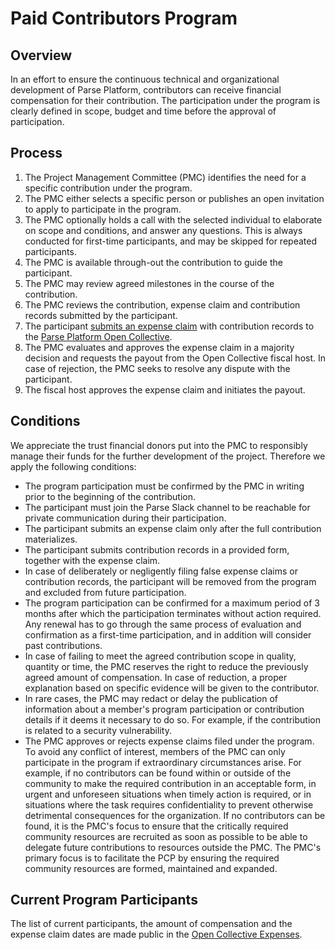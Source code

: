 # Paid Contributors Program

## Overview

In an effort to ensure the continuous technical and organizational development of Parse Platform, contributors can receive financial compensation for their contribution. The participation under the program is clearly defined in scope, budget and time before the approval of participation.

## Process

1. The Project Management Committee (PMC) identifies the need for a specific contribution under the program.
2. The PMC either selects a specific person or publishes an open invitation to apply to participate in the program.
3. The PMC optionally holds a call with the selected individual to elaborate on scope and conditions, and answer any questions. This is always conducted for first-time participants, and may be skipped for repeated participants.
4. The PMC is available through-out the contribution to guide the participant.
5. The PMC may review agreed milestones in the course of the contribution.
6. The PMC reviews the contribution, expense claim and contribution records submitted by the participant.
7. The participant [submits an expense claim](https://opencollective.com/parse-server/expenses/new) with contribution records to the [Parse Platform Open Collective](https://opencollective.com/parse-server).
8. The PMC evaluates and approves the expense claim in a majority decision and requests the payout from the Open Collective fiscal host. In case of rejection, the PMC seeks to resolve any dispute with the participant.
9. The fiscal host approves the expense claim and initiates the payout.

## Conditions

We appreciate the trust financial donors put into the PMC to responsibly manage their funds for the further development of the project. Therefore we apply the following conditions:

- The program participation must be confirmed by the PMC in writing prior to the beginning of the contribution.
- The participant must join the Parse Slack channel to be reachable for private communication during their participation.
- The participant submits an expense claim only after the full contribution materializes.
- The participant submits contribution records in a provided form, together with the expense claim.
- In case of deliberately or negligently filing false expense claims or contribution records, the participant will be removed from the program and excluded from future participation.
- The program participation can be confirmed for a maximum period of 3 months after which the participation terminates without action required. Any renewal has to go through the same process of evaluation and confirmation as a first-time participation, and in addition will consider past contributions.
- In case of failing to meet the agreed contribution scope in quality, quantity or time, the PMC reserves the right to reduce the previously agreed amount of compensation. In case of reduction, a proper explanation based on specific evidence will be given to the contributor.
- In rare cases, the PMC may redact or delay the publication of information about a member's program participation or contribution details if it deems it necessary to do so. For example, if the contribution is related to a security vulnerability.
- The PMC approves or rejects expense claims filed under the program. To avoid any conflict of interest, members of the PMC can only participate in the program if extraordinary circumstances arise. For example, if no contributors can be found within or outside of the community to make the required contribution in an acceptable form, in urgent and unforeseen situations when timely action is required, or in situations where the task requires confidentiality to prevent otherwise detrimental consequences for the organization. If no contributors can be found, it is the PMC's focus to ensure that the critically required community resources are recruited as soon as possible to be able to delegate future contributions to resources outside the PMC. The PMC's primary focus is to facilitate the PCP by ensuring the required community resources are formed, maintained and expanded.

## Current Program Participants

The list of current participants, the amount of compensation and the expense claim dates are made public in the [Open Collective Expenses](https://opencollective.com/parse-server/expenses?type=INVOICE).

